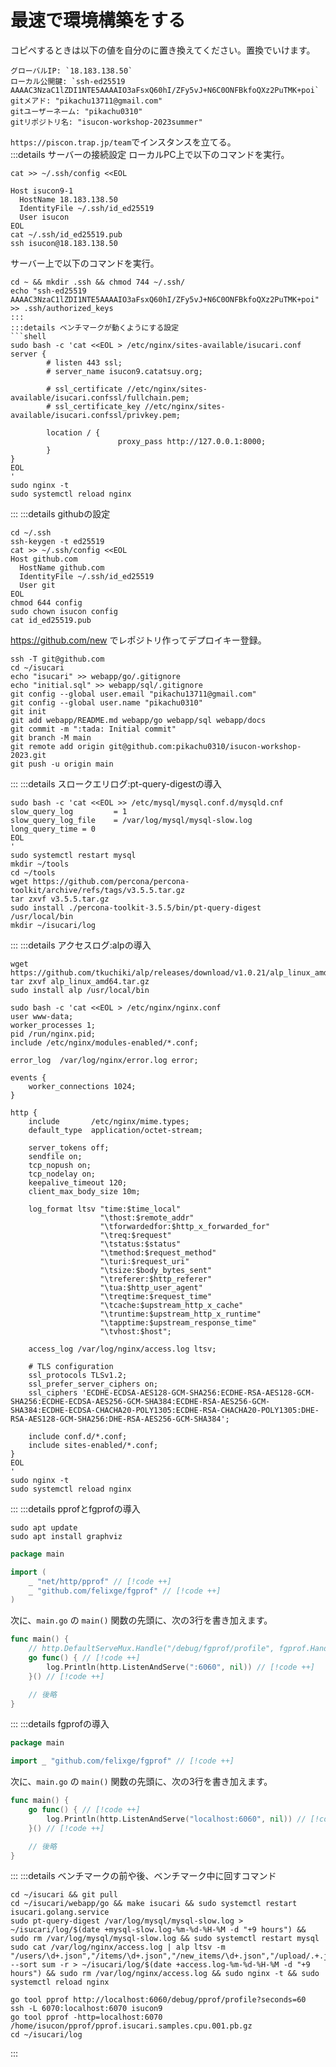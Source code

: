 # 最速で環境構築をする
コピペするときは以下の値を自分のに置き換えてください。置換でいけます。
```
グローバルIP: `18.183.138.50`
ローカル公開鍵: `ssh-ed25519 AAAAC3NzaC1lZDI1NTE5AAAAIO3aFsxQ60hI/ZFy5vJ+N6C0ONFBkfoQXz2PuTMK+poi`
gitメアド: "pikachu13711@gmail.com"
gitユーザーネーム: "pikachu0310"
gitリポジトリ名: "isucon-workshop-2023summer"
```
`https://piscon.trap.jp/team`でインスタンスを立てる。  
:::details サーバーの接続設定
ローカルPC上で以下のコマンドを実行。
```shell
cat >> ~/.ssh/config <<EOL

Host isucon9-1
  HostName 18.183.138.50
  IdentityFile ~/.ssh/id_ed25519
  User isucon
EOL
cat ~/.ssh/id_ed25519.pub
ssh isucon@18.183.138.50
```
サーバー上で以下のコマンドを実行。
```shell
cd ~ && mkdir .ssh && chmod 744 ~/.ssh/
echo "ssh-ed25519 AAAAC3NzaC1lZDI1NTE5AAAAIO3aFsxQ60hI/ZFy5vJ+N6C0ONFBkfoQXz2PuTMK+poi" >> .ssh/authorized_keys
:::
:::details ベンチマークが動くようにする設定
```shell
sudo bash -c 'cat <<EOL > /etc/nginx/sites-available/isucari.conf
server {
        # listen 443 ssl;
        # server_name isucon9.catatsuy.org;

        # ssl_certificate //etc/nginx/sites-available/isucari.confssl/fullchain.pem;
        # ssl_certificate_key //etc/nginx/sites-available/isucari.confssl/privkey.pem;

        location / {
                        proxy_pass http://127.0.0.1:8000;
        }
}
EOL
'
sudo nginx -t
sudo systemctl reload nginx
```
:::
:::details githubの設定
```shell
cd ~/.ssh
ssh-keygen -t ed25519
cat >> ~/.ssh/config <<EOL
Host github.com
  HostName github.com
  IdentityFile ~/.ssh/id_ed25519
  User git
EOL
chmod 644 config
sudo chown isucon config
cat id_ed25519.pub
```
https://github.com/new でレポジトリ作ってデプロイキー登録。
```shell
ssh -T git@github.com
cd ~/isucari
echo "isucari" >> webapp/go/.gitignore
echo "initial.sql" >> webapp/sql/.gitignore
git config --global user.email "pikachu13711@gmail.com"
git config --global user.name "pikachu0310"
git init
git add webapp/README.md webapp/go webapp/sql webapp/docs
git commit -m ":tada: Initial commit"
git branch -M main
git remote add origin git@github.com:pikachu0310/isucon-workshop-2023.git
git push -u origin main
```
:::
:::details スロークエリログ:pt-query-digestの導入
```shell
sudo bash -c 'cat <<EOL >> /etc/mysql/mysql.conf.d/mysqld.cnf
slow_query_log         = 1
slow_query_log_file    = /var/log/mysql/mysql-slow.log
long_query_time = 0
EOL
'
sudo systemctl restart mysql
mkdir ~/tools
cd ~/tools
wget https://github.com/percona/percona-toolkit/archive/refs/tags/v3.5.5.tar.gz
tar zxvf v3.5.5.tar.gz
sudo install ./percona-toolkit-3.5.5/bin/pt-query-digest /usr/local/bin
mkdir ~/isucari/log
```
:::
:::details アクセスログ:alpの導入
```shell
wget https://github.com/tkuchiki/alp/releases/download/v1.0.21/alp_linux_amd64.tar.gz
tar zxvf alp_linux_amd64.tar.gz
sudo install alp /usr/local/bin

sudo bash -c 'cat <<EOL > /etc/nginx/nginx.conf
user www-data;
worker_processes 1;
pid /run/nginx.pid;
include /etc/nginx/modules-enabled/*.conf;

error_log  /var/log/nginx/error.log error;

events {
    worker_connections 1024;
}

http {
    include       /etc/nginx/mime.types;
    default_type  application/octet-stream;

    server_tokens off;
    sendfile on;
    tcp_nopush on;
    tcp_nodelay on;
    keepalive_timeout 120;
    client_max_body_size 10m;

    log_format ltsv "time:$time_local"
                    "\thost:$remote_addr"
                    "\tforwardedfor:$http_x_forwarded_for"
                    "\treq:$request"
                    "\tstatus:$status"
                    "\tmethod:$request_method"
                    "\turi:$request_uri"
                    "\tsize:$body_bytes_sent"
                    "\treferer:$http_referer"
                    "\tua:$http_user_agent"
                    "\treqtime:$request_time"
                    "\tcache:$upstream_http_x_cache"
                    "\truntime:$upstream_http_x_runtime"
                    "\tapptime:$upstream_response_time"
                    "\tvhost:$host";

    access_log /var/log/nginx/access.log ltsv;

    # TLS configuration
    ssl_protocols TLSv1.2;
    ssl_prefer_server_ciphers on;
    ssl_ciphers 'ECDHE-ECDSA-AES128-GCM-SHA256:ECDHE-RSA-AES128-GCM-SHA256:ECDHE-ECDSA-AES256-GCM-SHA384:ECDHE-RSA-AES256-GCM-SHA384:ECDHE-ECDSA-CHACHA20-POLY1305:ECDHE-RSA-CHACHA20-POLY1305:DHE-RSA-AES128-GCM-SHA256:DHE-RSA-AES256-GCM-SHA384';

    include conf.d/*.conf;
    include sites-enabled/*.conf;
}
EOL
'
sudo nginx -t
sudo systemctl reload nginx
```
:::
:::details pprofとfgprofの導入
```shell
sudo apt update
sudo apt install graphviz
```
```go
package main

import (
	_ "net/http/pprof" // [!code ++]
	_ "github.com/felixge/fgprof" // [!code ++]
)
```
次に、`main.go` の `main()` 関数の先頭に、次の3行を書き加えます。
```go
func main() {
    // http.DefaultServeMux.Handle("/debug/fgprof/profile", fgprof.Handler()) // [!code ++]
	go func() { // [!code ++]
		log.Println(http.ListenAndServe(":6060", nil)) // [!code ++]
	}() // [!code ++]

	// 後略
}
```
:::
:::details fgprofの導入
```go
package main

import _ "github.com/felixge/fgprof" // [!code ++]
```
次に、`main.go` の `main()` 関数の先頭に、次の3行を書き加えます。
```go
func main() {
	go func() { // [!code ++]
		log.Println(http.ListenAndServe("localhost:6060", nil)) // [!code ++]
	}() // [!code ++]

	// 後略
}
```
:::
:::details ベンチマークの前や後、ベンチマーク中に回すコマンド
```shell
cd ~/isucari && git pull
cd ~/isucari/webapp/go && make isucari && sudo systemctl restart isucari.golang.service
sudo pt-query-digest /var/log/mysql/mysql-slow.log > ~/isucari/log/$(date +mysql-slow.log-%m-%d-%H-%M -d "+9 hours") && sudo rm /var/log/mysql/mysql-slow.log && sudo systemctl restart mysql
sudo cat /var/log/nginx/access.log | alp ltsv -m "/users/\d+.json","/items/\d+.json","/new_items/\d+.json","/upload/.+.jpg","/transactions/\d+.png" --sort sum -r > ~/isucari/log/$(date +access.log-%m-%d-%H-%M -d "+9 hours") && sudo rm /var/log/nginx/access.log && sudo nginx -t && sudo systemctl reload nginx
```
```shell
go tool pprof http://localhost:6060/debug/pprof/profile?seconds=60
ssh -L 6070:localhost:6070 isucon9
go tool pprof -http=localhost:6070 /home/isucon/pprof/pprof.isucari.samples.cpu.001.pb.gz
cd ~/isucari/log
```
:::
